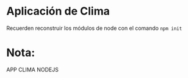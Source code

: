 # Aplicación de Clima

Recuerden reconstruir los módulos de node con el comando
```npm init```

# Nota:
APP CLIMA NODEJS

